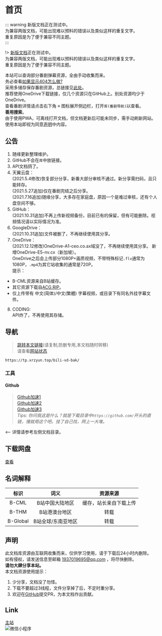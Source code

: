# 首页

::: warning
新版文档正在测试中。  
为兼容两版文档，可能出现难以预料的错误以及类似这样的重复文字。  
重复原因是为了便于兼容不同主题。  
:::

!> [新版文档](/bata/index.html ':ignore')正在测试中。  
为兼容两版文档，可能出现难以预料的错误以及类似这样的重复文字。  
重复原因是为了便于兼容不同主题。  

本站可以查询部分番剧弹幕资源，全由手动收集而来。  
务必查看[如果显示404怎么做?](./404)  
采用多储存保存番剧资源，总链接见[此处](#下载网盘)。  
推荐使用OneDrive下载链接，仅几个资源只在GitHub上。别处资源均少于OneDrive。  
查看番剧详情请点击右下角 **≡** 图标展开侧边栏，打开`库(番剧导航)`以查看。  
**善用搜索**。  
由于使用PWA，可离线打开文档，但文档更新后可能未同步，需手动刷新网站。  
使用本站即视为同意[声明](#声明)中内容。  

## 公告

1. 随缘更新整理维护。  
2. GitHub不会在`库`中放链接。  
3. API文档鸽了。  
4. 天翼云盘：  
(2021.5.4修改)恢复部分分享，新番大部分审核不通过。新分享需扫码，且只能转存。  
(2021.5.27追加)仅在番剧完结之后分享。  
(2021.7.16追加)随缘分享，大多存在家庭盘，原因一个是难过审核，还有个人盘空间不够。  
5. GitHub：  
(2021.10.31追加)不再上传新视频备份，目前已有的保留，但有可能删除。视频情况请以实际情况为准。  
6. GoogleDrive：  
(2021.10.31追加)文件被删了，不再继续使用其分享。  
7. OneDrive：  
(2021.12.12修改)OneDrive-A1-ceo.co.ax域没了，不再继续使用其分享。 新增OneDrive-E5-nv.cx（新加坡）。  
OneDrive之后会上传部分1080P+画质视频，不带特殊标记`.flv`通常为1080P，`.mp4`为其它站收集的通常是720P。  
提示：  

- B-CML资源来自B站缓存。  
- 其它资源下载自[ACG.RIP](https://acg.rip/)。  
- 仅上传带有 中文(简体)/中文(繁體) 字幕视频，或目录下有同名外挂字幕文件。  

8. CODING:  
API炸了，不再使用其存储。  

## 导航

> [跳转本文链接](https://tp.xrzyun.top/bili-vd-bak/)(请复制,防删专用,本文档随时转移)  
请查看[网站状态](../status.md)  

```url
https://tp.xrzyun.top/bili-vd-bak/
```

### 工具

#### Github

> [Github加速1](https://gh.msx.workers.dev/)  
[Github加速2](https://toolwa.com/github/)  
[Github加速3](https://ghproxy.com/)  
*Tips: 你问我这是什么？就是下载目录中`https://github.com/`开头的直链，慢就用这个吧。挂了自己找，网上一大堆。*

<-- 详情请参考左侧文档目录。

## 下载网盘

[查看](../status.md)  

## 名词解释

标识 | 词义 | 资源来源
:---: | :---: | :---:
B-CML | B站中国大陆地区 | 缓存，站长亲自下载上传
B-THM | B站港澳台地区 | 转载
B-Global | B站全球/东南亚地区 | 转载

## 声明

此文档库资源由互联网收集而来，仅供学习使用，请于下载后24小时内删除。  
如有侵权，请发送信息至邮箱 1937019695@qq.com ，将尽快删除。  
**请勿大肆分享本站。**  
本文档资源使用提示：  

1. 少分享，文档没了勿怪。
2. 下载不要超过3线程，文件分享掉了后，不定时重分享。
3. 欢迎在[GitHub](https://github.com/xrz-cloud/bili-vd-bak/tree/wiki)提交PR，为本文档作出贡献。

## Link

[主站](https://www.xrzyun.top)  
![微信小程序](//images.weserv.nl/?url=https://i0.hdslb.com/bfs/article/21b783e383d16b2b66468cf6655b9d517e777112.jpg )
